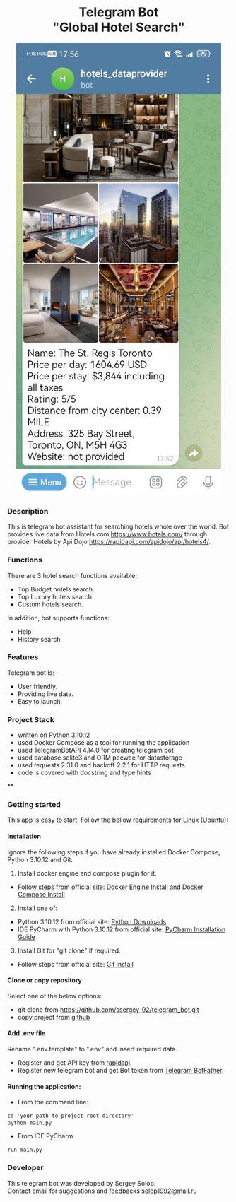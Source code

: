 <h1 align="center"> Telegram Bot <br>"Global Hotel Search" </h1>
<p align="center">
<img src="app_screenshot.png">
</p>

### Description  ###

This is telegram bot assistant for searching hotels whole over the world.
Bot provides live data from Hotels.com https://www.hotels.com/ through
provider Hotels by Api Dojo https://rapidapi.com/apidojo/api/hotels4/.

### Functions ###

There are 3 hotel search functions available:

- Top Budget hotels search.
- Top Luxury hotels search.
- Custom hotels search.

In addition, bot supports functions:
- Help 
- History search

### Features ###

Telegram bot is:

- User friendly.
- Providing live data.
- Easy to launch.

### Project Stack ###

- written on Python 3.10.12
- used Docker Compose as a tool for running the application
- used TelegramBotAPI 4.14.0 for creating telegram bot
- used database sqlite3 and ORM peewee for datastorage
- used requests 2.31.0 and backoff 2.2.1 for HTTP requests
- code is covered with docstring and type hints

**

### Getting started 

This app is easy to start. Follow  the bellow requirements for Linux (Ubuntu): 

#### Installation

Ignore the following steps if you have already installed Docker Compose, Python 3.10.12 and Git.

1. Install docker engine and compose plugin for it.   
- Follow steps from official site:  [Docker Engine Install](https://docs.docker.com/engine/install/ubuntu/) and [Docker Compose Install](https://docs.docker.com/compose/install/)

2. Install one of:
- Python 3.10.12 from official site:  [Python Downloads](https://www.python.org/downloads/)
- IDE PyCharm with Python 3.10.12 from official site: [PyCharm Installation Guide](https://www.jetbrains.com/help/pycharm/installation-guide.html#standalone)

3. Install Git for "git clone" if required.
- Follow steps from official site: [Git install](https://git-scm.com/book/en/v2/Getting-Started-Installing-Git)

#### Clone or copy repository

Select one of the below options:
- git clone from https://github.com/ssergey-92/telegram_bot.git
- copy project from [github](https://github.com/ssergey-92/telegram_bot)

#### Add .env file

Rename ".env.template" to ".env" and insert required data.
- Register and get API key from [rapidapi](https://rapidapi.com/apidojo/api/hotels4/).
- Register new telegram bot and get Bot token from [Telegram BotFather](https://telegram.me/BotFather).

#### Running the application:

- From the command line: 
```
cd 'your path to project root directory'
python main.py
```
- From IDE PyCharm
```
run main.py
```

### Developer ###

This telegram bot was developed by Sergey Solop.  
Contact email for suggestions and feedbacks solop1992@mail.ru